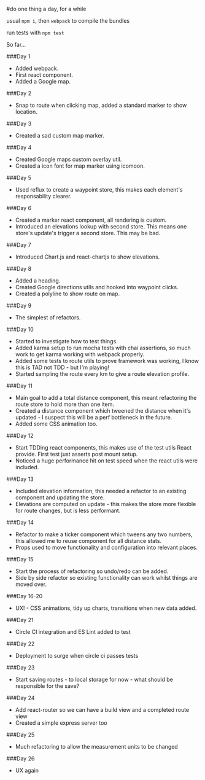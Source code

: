 #do one thing a day, for a while

usual `npm i`, then `webpack` to compile the bundles

run tests with `npm test`

So far...

###Day 1
* Added webpack.
* First react component.
* Added a Google map.

###Day 2
* Snap to route when clicking map, added a standard marker to show location.
 
###Day 3
* Created a sad custom map marker.

###Day 4
* Created Google maps custom overlay util.
* Created a icon font for map marker using icomoon.
 
###Day 5
* Used reflux to create a waypoint store, this makes each element's responsability clearer.

###Day 6
* Created a marker react component, all rendering is custom.
* Introduced an elevations lookup with second store. This means one store's update's trigger a second store. This may be bad.

###Day 7
* Introduced Chart.js and react-chartjs to show elevations.

###Day 8
* Added a heading.
* Created Google directions utils and hooked into waypoint clicks.
* Created a polyline to show route on map.
 
###Day 9
* The simplest of refactors.
 
###Day 10
* Started to investigate how to test things.
* Added karma setup to run mocha tests with chai assertions, so much work to get karma working with webpack properly.
* Added some tests to route utils to prove framework was working, I know this is TAD not TDD - but I'm playing!
* Started sampling the route every km to give a route elevation profile.

###Day 11
* Main goal to add a total distance component, this meant refactoring the route store to hold more than one item.
* Created a distance component which tweened the distance when it's updated - I suspect this will be a perf bottleneck in the future.
* Added some CSS animation too.

###Day 12
* Start TDDing react components, this makes use of the test utils React provide. First test just asserts post mount setup.
* Noticed a huge performance hit on test speed when the react utils were included.

###Day 13
* Included elevation information, this needed a refactor to an existing component and updating the store.
* Elevations are computed on update - this makes the store more flexible for route changes, but is less performant.

###Day 14
* Refactor to make a ticker component which tweens any two numbers, this allowed me to reuse component for all distance stats.
* Props used to move functionality and configuration into relevant places.

###Day 15
* Start the process of refactoring so undo/redo can be added.
* Side by side refactor so existing functionality can work whilst things are moved over.

###Day 16-20
* UX! - CSS animations, tidy up charts, transitions when new data added.

###Day 21
* Circle CI integration and ES Lint added to test

###Day 22
* Deployment to surge when circle ci passes tests

###Day 23
* Start saving routes - to local storage for now - what should be responsible for the save?

###Day 24
* Add react-router so we can have a build view and a completed route view
* Created a simple express server too

###Day 25
* Much refactoring to allow the measurement units to be changed

###Day 26
* UX again





